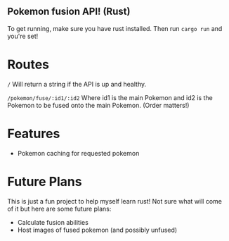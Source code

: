 ## Pokemon fusion API! (Rust)

To get running, make sure you have rust installed. Then run `cargo run` and you're set!

# Routes

`/` Will return a string if the API is up and healthy.

`/pokemon/fuse/:id1/:id2` Where id1 is the main Pokemon and id2 is the Pokemon to be fused onto the main Pokemon. (Order matters!)

# Features

- Pokemon caching for requested pokemon

# Future Plans

This is just a fun project to help myself learn rust! Not sure what will come of it but here are some future plans:

- Calculate fusion abilities
- Host images of fused pokemon (and possibly unfused)